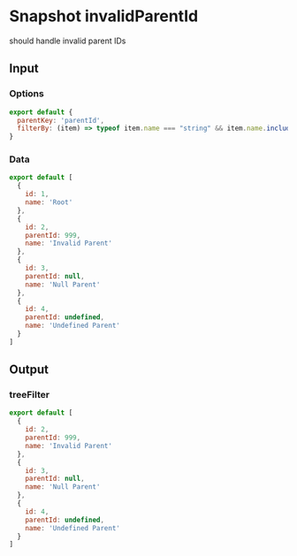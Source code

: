 # Snapshot invalidParentId

should handle invalid parent IDs

## Input

### Options
```js
export default {
  parentKey: 'parentId',
  filterBy: (item) => typeof item.name === "string" && item.name.includes("Parent")
}
```

### Data
```js
export default [
  {
    id: 1,
    name: 'Root'
  },
  {
    id: 2,
    parentId: 999,
    name: 'Invalid Parent'
  },
  {
    id: 3,
    parentId: null,
    name: 'Null Parent'
  },
  {
    id: 4,
    parentId: undefined,
    name: 'Undefined Parent'
  }
]
```

## Output

### treeFilter
```js
export default [
  {
    id: 2,
    parentId: 999,
    name: 'Invalid Parent'
  },
  {
    id: 3,
    parentId: null,
    name: 'Null Parent'
  },
  {
    id: 4,
    parentId: undefined,
    name: 'Undefined Parent'
  }
]
```